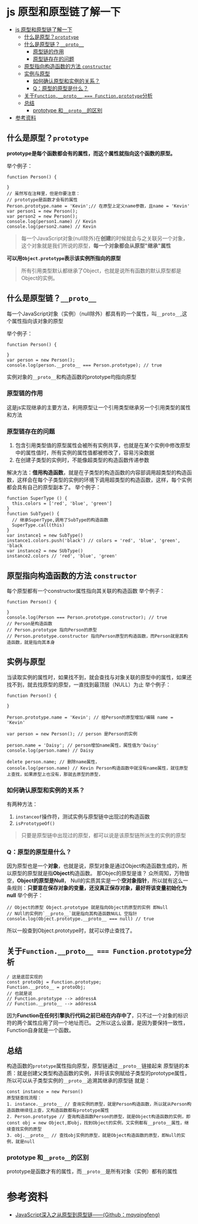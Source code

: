# js 原型和原型链了解一下
<!-- TOC -->

- [js 原型和原型链了解一下](#js-原型和原型链了解一下)
  - [什么是原型？`prototype`](#什么是原型prototype)
  - [什么是原型链？`__proto__`](#什么是原型链__proto__)
    - [原型链的作用](#原型链的作用)
    - [原型链存在的问题](#原型链存在的问题)
  - [原型指向构造函数的方法 `constructor`](#原型指向构造函数的方法-constructor)
  - [实例与原型](#实例与原型)
    - [如何确认原型和实例的关系？](#如何确认原型和实例的关系)
    - [Q：原型的原型是什么？](#q原型的原型是什么)
  - [关于`Function.__proto__ === Function.prototype`分析](#关于function__proto__--functionprototype分析)
  - [总结](#总结)
    - [prototype 和`__proto__`的区别](#prototype-和__proto__的区别)
- [参考资料](#参考资料)

<!-- /TOC -->

## 什么是原型？`prototype`
**prototype是每个函数都会有的属性，而这个属性就指向这个函数的原型。**

举个例子：
```
function Person() {

}
// 虽然写在注释里，但是你要注意：
// prototype是函数才会有的属性
Person.prototype.name = 'Kevin';// 在原型上定义name参数，且name = 'Kevin'
var person1 = new Person();
var person2 = new Person();
console.log(person1.name) // Kevin
console.log(person2.name) // Kevin
```

> 每一个JavaScript对象(null除外)在**创建**的时候就会与之关联另一个对象，这个对象就是我们所说的原型，**每一个对象都会从原型"继承"属性**

**可以用`Object.prototype`表示该实例所指向的原型**
> 所有引用类型默认都继承了Object，也就是说所有函数的默认原型都是Object的实例。
## 什么是原型链？`__proto__`
每一个JavaScript对象（实例）（null除外）都具有的一个属性，叫`__proto__`,这个属性指向该对象的原型

举个例子：
```
function Person() {

}
var person = new Person();
console.log(person.__proto__ === Person.prototype); // true

```
实例对象的`__proto__`和构造函数的prototype均指向原型
### 原型链的作用
这是js实现继承的主要方法，利用原型让一个引用类型继承另一个引用类型的属性和方法
### 原型链存在的问题
1. 包含引用类型值的原型属性会被所有实例共享，也就是在某个实例中修改原型中的属性值时，所有实例的属性值都被修改了，容易污染数据
2. 在创建子类型的实例时，不能像超类型的构造函数传递参数

解决方法：**借用构造函数**，就是在子类型的构造函数的内容部调用超类型的构造函数，这样会在每个子类型的实例的环境下调用超类型的构造函数，这样，每个实例都会具有自己的原型副本了。
举个例子：
```
function SuperType () {
  this.colors = ['red', 'blue', 'green']
}
function SubType() {
  // 继承SuperType,调用了SubType的构造函数
  SuperType.call(this)
}
var instance1 = new SubType()
instance1.colors.push('black') // colors = 'red', 'blue', 'green', 'black
var instance2 = new SUbType()
instance2.colors // 'red', 'blue', 'green'
```
## 原型指向构造函数的方法 `constructor`
每个原型都有一个constructor属性指向其关联的构造函数
举个例子：
```
function Person() {

}
console.log(Person === Person.prototype.constructor); // true
// Person是构造函数
// Person.prototype 指向Person的原型
// Person.prototype.constructor 指向Person原型的构造函数，而Person就是其构造函数，就是指向其本身
```
## 实例与原型
当读取实例的属性时，如果找不到，就会查找与对象关联的原型中的属性，如果还找不到，就去找原型的原型，一直找到最顶层（NULL）为止
举个例子：
```
function Person() {

}

Person.prototype.name = 'Kevin'; // 给Person的原型增加/编辑 name = 'Kevin'

var person = new Person(); // person 是Person的实例

person.name = 'Daisy'; // person增加name属性，属性值为'Daisy'
console.log(person.name) // Daisy

delete person.name; // 删除name属性，
console.log(person.name) // Kevin Person构造函数中就没有name属性，就往原型上查找，如果原型上也没有，那就去原型的原型，
```
### 如何确认原型和实例的关系？
有两种方法：
1. `instanceof`操作符，测试实例与原型链中出现过的构造函数
2. `isPrototypeOf()` 
  
> 只要是原型链中出现过的原型，都可以说是该原型链所派生的实例的原型
### Q：原型的原型是什么？
因为原型也是一个**对象**，也就是说，原型对象是通过Object构造函数生成的，所以原型的原型就是指**Object**构造函数。
那Objec的原型是谁？
众所周知，万物皆空，**Object的原型是Null**，
Null的实质其实是一个**空对象指针**，所以就有这么一条规则：**只要意在保存对象的变量，还没真正保存对象，最好将该变量初始化为null**
举个例子：
```
// Object的原型 Object.prototype 就是指向Object的原型的实例 即Null
// NUll的实例的`__proto__`就是指向其构造函数NULL 空指针
console.log(Object.prototype.__proto__ === null) // true
```
所以一般查到Object.prototype时，就可以停止查找了。
## 关于`Function.__proto__ === Function.prototype`分析
```
/ 这是底层实现的
const protoObj = Function.prototype;
Function.__proto__ = protoObj;
// 也就是说
// Function.prototype --> addressA
// Function.__proto__ --> addressA
```
因为**Function在任何引擎执行代码之前已经在内存中了**，只不过一个对象的标识符的两个属性应用了同一个地址而已。
之所以这么设置，是因为要保持一致性，Function自身就是一个函数。

## 总结
构造函数的`prototype`属性指向原型，原型链通过`__proto__`链接起来
原型链的本质：就是创建父类型构造函数的实例，并将该实例赋给子类型的prototype属性，所以可以从子类型实例的`__proto__`追溯其继承的原型链
就是：
```
const instance = new Person()
原型链查找流程：
1. instance.__proto__ // 查询实例的原型，就是Person构造函数，所以就从Person构造函数继续往上查，又构造函数都有prototype属性
2. Person.prototype // 查询构造函数Person的原型，就是Object构造函数的实例，即const obj = new Object,即obj，找到Object的实例，又实例都有__proto__属性，继续查找实例的原型
3. obj.__proto__ // 查找obj实例的原型，就是Object构造函数的原型，即Null的实例，就是null
```
### prototype 和`__proto__`的区别
prototype是函数才有的属性，而`__proto__`是所有对象（实例）都有的属性

# 参考资料
- [JavaScript深入之从原型到原型链——(Github：mqyqingfeng)](https://github.com/mqyqingfeng/Blog/issues/2)